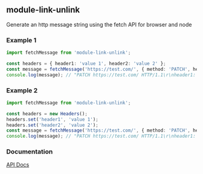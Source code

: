 ## module-link-unlink

Generate an http message string using the fetch API for browser and node

### Example 1

```typescript
import fetchMessage from 'module-link-unlink';

const headers = { header1: 'value 1', header2: 'value 2' };
const message = fetchMessage('https://test.com/', { method: 'PATCH', headers, body: 'post-body' });
console.log(message); // "PATCH https://test.com/ HTTP/1.1\r\nheader1: value 1\r\nheader2: value 2\r\n\r\npost-body"
```

### Example 2

```typescript
import fetchMessage from 'module-link-unlink';

const headers = new Headers();
headers.set('header1', 'value 1');
headers.set('header2', 'value 2');
const message = fetchMessage('https://test.com/', { method: 'PATCH', headers, body: 'post-body' });
console.log(message); // "PATCH https://test.com/ HTTP/1.1\r\nheader1: value 1\r\nheader2: value 2\r\n\r\npost-body"
```

### Documentation

[API Docs](https://kmalakoff.github.io/module-link-unlink/)
